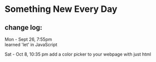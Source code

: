 
# Something New Every Day
## change log:

Mon - Sept 26, 7:55pm  
learned 'let' in JavaScript

Sat - Oct 8, 10:35 pm
add a color picker to your webpage with just html
